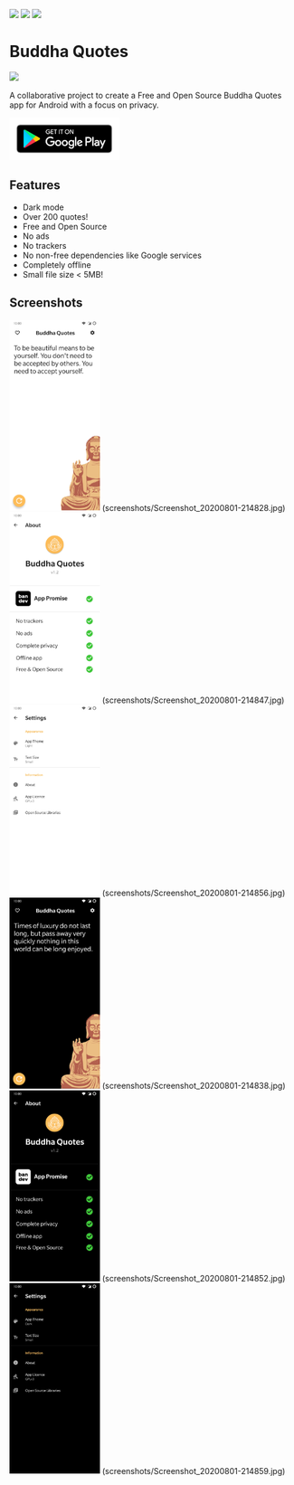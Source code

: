 <p>
<img src="https://gitlab.com/bandev/buddha-quotes/badges/master/pipeline.svg"/>
<img src="https://img.shields.io/badge/licence-GNU%20GPLv3-blue"/>
<img src="https://img.shields.io/badge/bandev%20promise-%E2%9C%93%20-brightgreen"/>
</p>

# Buddha Quotes

![](https://gitlab.com/bandev/buddha-quotes/-/raw/master/app/src/main/res/mipmap-xxhdpi/ic_launcher_round.png)

A collaborative project to create a Free and Open Source Buddha Quotes app for Android with a focus on privacy.

<p><a href="https://play.google.com/store/apps/details?id=org.bandev.buddhaquotes"><img src="google-play-badge__2_.png" height="75px"/></a></p>

## Features

- Dark mode
- Over 200 quotes!
- Free and Open Source
- No ads
- No trackers
- No non-free dependencies like Google services
- Completely offline
- Small file size < 5MB!

## Screenshots

<img src="screenshots/Screenshot_20200801-214828.jpg" alt="Quotes in light mode" width="160"/> (screenshots/Screenshot_20200801-214828.jpg)
<img src="screenshots/Screenshot_20200801-214847.jpg" alt="About in light mode" width="160"/> (screenshots/Screenshot_20200801-214847.jpg)
<img src="screenshots/Screenshot_20200801-214856.jpg" alt="Settings in light mode" width="160"/> (screenshots/Screenshot_20200801-214856.jpg)
<img src="screenshots/Screenshot_20200801-214838.jpg" alt="Quotes in dark mode" width="160"/> (screenshots/Screenshot_20200801-214838.jpg)
<img src="screenshots/Screenshot_20200801-214852.jpg" alt="About in dark mode" width="160"/> (screenshots/Screenshot_20200801-214852.jpg)
<img src="screenshots/Screenshot_20200801-214859.jpg" alt="Settings in dark mode" width="160"/> (screenshots/Screenshot_20200801-214859.jpg)